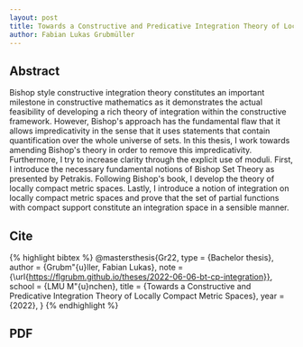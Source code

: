 ```yaml
---
layout: post
title: Towards a Constructive and Predicative Integration Theory of Locally Compact Metric Spaces
author: Fabian Lukas Grubmüller
---
```


## Abstract

Bishop style constructive integration theory constitutes an important milestone in constructive mathematics as it demonstrates the actual feasibility of developing a rich theory of integration within the constructive framework. However, Bishop's approach has the fundamental flaw that it allows impredicativity in the sense that it uses statements that contain quantification over the whole universe of sets. In this thesis, I work towards amending Bishop's theory in order to remove this impredicativity. Furthermore, I try to increase clarity through the explicit use of moduli. First, I introduce the necessary fundamental notions of Bishop Set Theory as presented by Petrakis. Following Bishop's book, I develop the theory of locally compact metric spaces. Lastly, I introduce a notion of integration on locally compact metric spaces and prove that the set of partial functions with compact support constitute an integration space in a sensible manner.

## Cite

{% highlight bibtex %}
@mastersthesis{Gr22,
    type = {Bachelor thesis},
    author = {Grubm\"{u}ller, Fabian Lukas},
    note = {\url{https://flgrubm.github.io/theses/2022-06-06-bt-cp-integration}},
    school = {LMU M\"{u}nchen},
    title = {Towards a Constructive and Predicative Integration Theory of Locally Compact Metric Spaces},
    year = {2022},
}
{% endhighlight %}

## PDF
